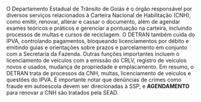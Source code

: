 O Departamento Estadual de Trânsito de Goiás é o órgão responsável por diversos serviços relacionados à Carteira Nacional de Habilitação (CNH), como emitir, renovar, alterar e cassar o documento, além de agendar exames teóricos e práticos e gerenciar a pontuação na carteira, incluindo processos de multas e cursos de reciclagem. O DETRAN também cuida do IPVA, controlando pagamentos, bloqueando licenciamentos por débito e emitindo guias e orientações sobre prazos e parcelamento em conjunto com a Secretaria da Fazenda. Outras funções importantes incluem o licenciamento de veículos com a emissão do CRLV, registro de veículos novos e usados, mudança de propriedade e emplacamento. Em resumo, o DETRAN trata de processos da CNH, multas, licenciamento de veículos e questões do IPVA. É importante notar que denúncias de crimes como fraude em autoescola devem ser direcionadas à SSP, e **AGENDAMENTO** para renovar a CNH são tratados pela SEAD.